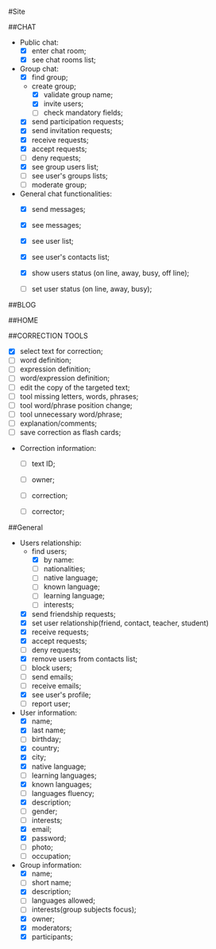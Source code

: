 #Site

##CHAT

* Public chat:
    - [x] enter chat room;
    - [x] see chat rooms list;

* Group chat:
	- [x] find group;
	- create group;
		- [x] validate group name;
		- [x] invite users;
		- [ ] check mandatory fields;
	- [x] send participation requests;
	- [x] send invitation requests;
	- [x] receive requests;
	- [x] accept requests;
	- [ ] deny requests;
	- [x] see group users list;
	- [ ] see user's groups lists;
	- [ ] moderate group;

* General chat functionalities:
	- [x] send messages;
	- [x] see messages;
	- [x] see user list;
    - [x] see user's contacts list;
    - [x] show users status (on line, away, busy, off line);
    - [ ] set user status  (on line, away, busy);


##BLOG

##HOME

##CORRECTION TOOLS
- [x] select text for correction;
- [ ] word definition;
- [ ] expression definition;
- [ ] word/expression definition;
- [ ] edit the copy of the targeted text;
- [ ] tool missing letters, words, phrases;
- [ ] tool word/phrase position change;
- [ ] tool unnecessary word/phrase;
- [ ] explanation/comments;
- [ ] save correction as flash cards;

* Correction information:
	- [ ] text ID;
	- [ ] owner;
	- [ ] correction;
	- [ ] corrector;


##General
* Users relationship:
	- find users;
		- [x] by name:
		- [ ] nationalities;
		- [ ] native language;
		- [ ] known language;
		- [ ] learning language;
		- [ ] interests;
	- [x] send friendship requests;
	- [x] set user relationship(friend, contact, teacher, student)
	- [x] receive requests;
	- [x] accept requests;
	- [ ] deny requests;
	- [x] remove users from contacts list;
	- [ ] block users;
	- [ ] send emails;
	- [ ] receive emails;
	- [x] see user's profile;
	- [ ] report user;

* User information:
	- [x] name;
	- [x] last name;
	- [ ] birthday;
	- [x] country;
	- [x] city;
	- [x] native language;
	- [ ] learning languages;
	- [x] known languages;
	- [ ] languages fluency;
	- [x] description;
	- [ ] gender;
	- [ ] interests;
	- [x] email;
	- [x] password;
	- [ ] photo;
	- [ ] occupation;

* Group information:
	- [x] name;
	- [ ] short name;
	- [x] description;
	- [ ] languages allowed;
	- [ ] interests(group subjects focus);
	- [x] owner;
	- [x] moderators;
	- [x] participants;